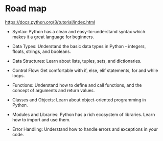 # Road map

<https://docs.python.org/3/tutorial/index.html>

- Syntax: Python has a clean and easy-to-understand syntax which makes it a great language for beginners.

- Data Types: Understand the basic data types in Python - integers, floats, strings, and booleans.

- Data Structures: Learn about lists, tuples, sets, and dictionaries.

- Control Flow: Get comfortable with if, else, elif statements, for and while loops.

- Functions: Understand how to define and call functions, and the concept of arguments and return values.

- Classes and Objects: Learn about object-oriented programming in Python.

- Modules and Libraries: Python has a rich ecosystem of libraries. Learn how to import and use them.

- Error Handling: Understand how to handle errors and exceptions in your code.